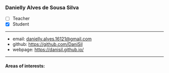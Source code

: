 ### Danielly Alves de Sousa Silva  
- [ ] Teacher  
- [x] Student  
---  
* email: danielly.alves.16121@gmail.com  
* github: https://github.com/DaniSil 
* webpage: https://danisil.github.io/ 
---  
#### Areas of interests: 
```

```

